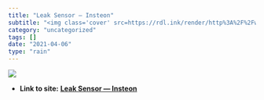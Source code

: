 ```yaml
---
title: "Leak Sensor — Insteon"
subtitle: "<img class='cover' src=https://rdl.ink/render/http%3A%2F%2Fwww.insteon.com%2Fleak-sensor>"
category: "uncategorized"
tags: []
date: "2021-04-06"
type: "rain"
---
```

<img class="cover" src=https://rdl.ink/render/http%3A%2F%2Fwww.insteon.com%2Fleak-sensor>


* **Link to site:** **[Leak Sensor — Insteon](http://www.insteon.com/leak-sensor)**